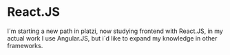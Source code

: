 # React.JS
I´m starting a new path in platzi, now studying frontend with React.JS, in my actual work I use Angular.JS, but i´d like to expand my knowledge in other frameworks.
